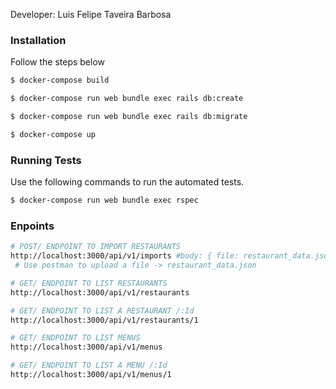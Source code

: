 Developer: Luis Felipe Taveira Barbosa

### Installation

Follow the steps below

```sh
$ docker-compose build

$ docker-compose run web bundle exec rails db:create

$ docker-compose run web bundle exec rails db:migrate

$ docker-compose up
```

### Running Tests

Use the following commands to run the automated tests.

```sh
$ docker-compose run web bundle exec rspec
```

### Enpoints

```sh
# POST/ ENDPOINT TO IMPORT RESTAURANTS
http://localhost:3000/api/v1/imports #body: { file: restaurant_data.json }
 # Use postman to upload a file -> restaurant_data.json

# GET/ ENDPOINT TO LIST RESTAURANTS
http://localhost:3000/api/v1/restaurants

# GET/ ENDPOINT TO LIST A RESTAURANT /:Id
http://localhost:3000/api/v1/restaurants/1

# GET/ ENDPOINT TO LIST MENUS
http://localhost:3000/api/v1/menus

# GET/ ENDPOINT TO LIST A MENU /:Id
http://localhost:3000/api/v1/menus/1
```
